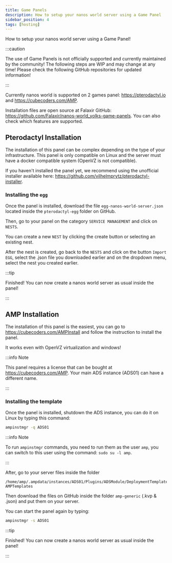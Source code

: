 ```yaml
---
title: Game Panels
description: How to setup your nanos world server using a Game Panel
sidebar_position: 4
tags: [hosting]
---
```



How to setup your nanos world server using a Game Panel!

:::caution

The use of Game Panels is not officially supported and currently maintained by the community! The following steps are WIP and may change at any time! Please check the following GitHub repositories for updated information!

:::

Currently nanos world is supported on 2 games panel: https://pterodactyl.io and https://cubecoders.com/AMP.

Installation files are open source at Falaxir GitHub: https://github.com/Falaxir/nanos-world_yolks-game-panels. You can also check which features are supported.

## Pterodactyl Installation

The installation of this panel can be complex depending on the type of your infrastructure. This panel is only compatible on Linux and the server must have a docker compatible system (OpenVZ is not compatible).

If you haven't installed the panel yet, we recommend using the unofficial installer available here: https://github.com/vilhelmprytz/pterodactyl-installer.

### Installing the `egg`

Once the panel is installed, download the file `egg-nanos-world-server.json` located inside the `pterodactyl-egg` folder on GitHub.

Then, go to your panel on the category `SERVICE MANAGEMENT` and click on `NESTS`.

You can create a new `NEST` by clicking the create button or selecting an existing nest.

After the nest is created, go back to the `NESTS` and click on the button `Import EGG`, select the .json file you downloaded earlier and on the dropdown menu, select the nest you created earlier.

:::tip

Finished! You can now create a nanos world server as usual inside the panel!

:::


## AMP Installation

The installation of this panel is the easiest, you can go to https://cubecoders.com/AMPInstall and follow the instruction to install the panel.

It works even with OpenVZ virtualization and windows!

:::info Note

This panel requires a license that can be bought at https://cubecoders.com/AMP. Your main ADS instance (ADS01) can have a different name.

:::

### Installing the template

Once the panel is installed, shutdown the ADS instance, you can do it on Linux by typing this command:
```bash
ampinstmgr -q ADS01
```

:::info Note

To run `ampinstmgr` commands, you need to run them as the user `amp`, you can switch to this user using the command: `sudo su -l amp`.

:::

After, go to your server files inside the folder
```text
/home/amp/.ampdata/instances/ADS01/Plugins/ADSModule/DeploymentTemplates/CubeCoders-AMPTemplates
```

Then download the files on GitHub inside the folder `amp-generic` (.kvp & .json) and put them on your server.

You can start the panel again by typing:
```bash
ampinstmgr -s ADS01
```

:::tip

Finished! You can now create a nanos world server as usual inside the panel!

:::